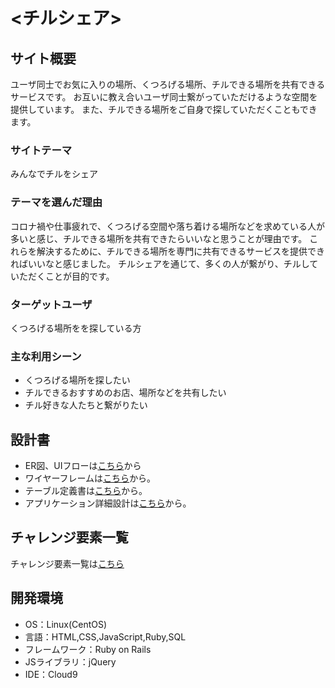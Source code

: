 # <チルシェア>

## サイト概要
ユーザ同士でお気に入りの場所、くつろげる場所、チルできる場所を共有できるサービスです。
お互いに教え合いユーザ同士繋がっていただけるような空間を提供しています。
また、チルできる場所をご自身で探していただくこともできます。

### サイトテーマ
みんなでチルをシェア

### テーマを選んだ理由
コロナ禍や仕事疲れで、くつろげる空間や落ち着ける場所などを求めている人が多いと感じ、チルできる場所を共有できたらいいなと思うことが理由です。
これらを解決するために、チルできる場所を専門に共有できるサービスを提供できればいいなと感じました。
チルシェアを通じて、多くの人が繋がり、チルしていただくことが目的です。


### ターゲットユーザ
くつろげる場所をを探している方

### 主な利用シーン
- くつろげる場所を探したい
- チルできるおすすめのお店、場所などを共有したい
- チル好きな人たちと繋がりたい

## 設計書
- ER図、UIフローは[こちら]()から
- ワイヤーフレームは[こちら]()から。
- テーブル定義書は[こちら]()から。
- アプリケーション詳細設計は[こちら]()から。

## チャレンジ要素一覧
チャレンジ要素一覧は[こちら](https://docs.google.com/spreadsheets/d/1VKaLuJH5Ro_iB7kOVr0D30yH0FMGL-h1geXoN1SuSVA/edit#gid=0)

## 開発環境
- OS：Linux(CentOS)
- 言語：HTML,CSS,JavaScript,Ruby,SQL
- フレームワーク：Ruby on Rails
- JSライブラリ：jQuery
- IDE：Cloud9
